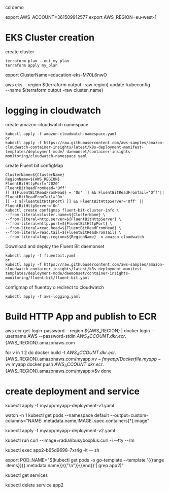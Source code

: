 cd demo

export AWS_ACCOUNT=361509912577
export AWS_REGION=eu-west-1

# EKS Cluster creation

create cluster
```
terraform plan --out my_plan
terraform apply my_plan
```
export ClusterName=education-eks-M70L6nwO

aws eks --region $(terraform output -raw region) update-kubeconfig \
    --name $(terraform output -raw cluster_name)

# logging in cloudwatch


create amazon-cloudwatch namespace
```
kubectl apply -f amazon-cloudwatch-namespace.yaml
or
kubectl apply -f https://raw.githubusercontent.com/aws-samples/amazon-cloudwatch-container-insights/latest/k8s-deployment-manifest-templates/deployment-mode/ daemonset/container-insights-monitoring/cloudwatch-namespace.yaml
```

create Fluent bit configMap
```
ClusterName=${ClusterName}
RegionName=${AWS_REGION}
FluentBitHttpPort='2020'
FluentBitReadFromHead='Off'
[[ ${FluentBitReadFromHead} = 'On' ]] && FluentBitReadFromTail='Off'|| FluentBitReadFromTail='On'
[[ -z ${FluentBitHttpPort} ]] && FluentBitHttpServer='Off' || FluentBitHttpServer='On'
kubectl create configmap fluent-bit-cluster-info \
--from-literal=cluster.name=${ClusterName} \
--from-literal=http.server=${FluentBitHttpServer} \
--from-literal=http.port=${FluentBitHttpPort} \
--from-literal=read.head=${FluentBitReadFromHead} \
--from-literal=read.tail=${FluentBitReadFromTail} \
--from-literal=logs.region=${RegionName} -n amazon-cloudwatch
```

Download and deploy the Fluent Bit daemonset
```
kubectl apply -f fluentbit.yaml
or
kubectl apply -f https://raw.githubusercontent.com/aws-samples/amazon-cloudwatch-container-insights/latest/k8s-deployment-manifest-templates/deployment-mode/daemonset/container-insights-monitoring/fluent-bit/fluent-bit.yaml
```

configmap of fluentby o redirect to cloudwatch
```
kubectl apply -f aws-logging.yaml
```


# Build HTTP App and publish to ECR

aws ecr get-login-password --region ${AWS_REGION} | docker login --username AWS --password-stdin ${AWS_ACCOUNT}.dkr.ecr.${AWS_REGION}.amazonaws.com

for v in 1 2
do
  docker build -t ${AWS_ACCOUNT}.dkr.ecr.${AWS_REGION}.amazonaws.com/myapp:v$v -f myapp/Dockerfile.myapp-v$v myapp
  docker push ${AWS_ACCOUNT}.dkr.ecr.${AWS_REGION}.amazonaws.com/myapp:v$v
done 

# create deployment and service
kubectl apply -f myapp/myapp-deployment-v1.yaml
<!-- 
  kubectl create deployment app2 --image=${AWS_ACCOUNT}.dkr.ecr.${AWS_REGION}.amazonaws.com/app2:latest
  kubectl expose deployment/app2 --type="NodePort" --port 8082 --target-port=3000
-->

watch -n 1 kubectl get pods --namespace default --output=custom-columns="NAME:.metadata.name,IMAGE:.spec.containers[*].image"


kubectl apply -f myapp/myapp-deployment-v2.yaml

kubectl run curl --image=radial/busyboxplus:curl -i --tty --rm


kubectl exec app2-b65d9698-7xr4g -it -- sh

export POD_NAME="$(kubectl get pods -o go-template --template '{{range .items}}{{.metadata.name}}{{"\n"}}{{end}}'| grep app2)"


kubectl get services


kubectl delete service app2